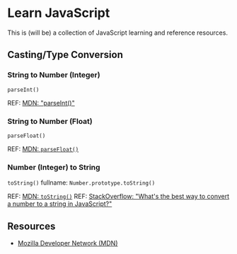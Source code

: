 # Learn JavaScript

This is (will be) a collection of JavaScript learning and reference resources.

## Casting/Type Conversion

### String to Number (Integer)

`parseInt()`

REF: [MDN: "parseInt()"](https://developer.mozilla.org/en-US/docs/Web/JavaScript/Reference/Global_Objects/parseInt)

### String to Number (Float)

`parseFloat()`

REF: [MDN: `parseFloat()`](https://developer.mozilla.org/en-US/docs/Web/JavaScript/Reference/Global_Objects/parseFloat)

### Number (Integer) to String

`toString()` fullname: `Number.prototype.toString()`

REF: [MDN: `toString()`](https://developer.mozilla.org/en-US/docs/Web/JavaScript/Reference/Global_Objects/Number/toString)
REF: [StackOverflow: "What's the best way to convert a number to a string in JavaScript?"](https://stackoverflow.com/questions/5765398/whats-the-best-way-to-convert-a-number-to-a-string-in-javascript)

## Resources

- [Mozilla Developer Network (MDN)](https://developer.mozilla.org/en-US/docs/Web/JavaScript)

